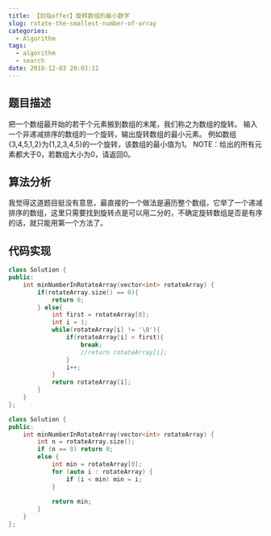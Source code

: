 ```yaml
---
title: 【剑指offer】旋转数组的最小数字
slug: rotate-the-smallest-number-of-array
categories:
  - Algorithm
tags:
  - algorithm
  - search
date: 2018-12-03 20:03:11
---
```


## 题目描述

把一个数组最开始的若干个元素搬到数组的末尾，我们称之为数组的旋转。 输入一个非递减排序的数组的一个旋转，输出旋转数组的最小元素。 例如数组{3,4,5,1,2}为{1,2,3,4,5}的一个旋转，该数组的最小值为1。 NOTE：给出的所有元素都大于0，若数组大小为0，请返回0。



## 算法分析

我觉得这道题目挺没有意思，最直接的一个做法是遍历整个数组，它举了一个递减排序的数组，这里只需要找到旋转点是可以用二分的，不确定旋转数组是否是有序的话，就只能用第一个方法了。



## 代码实现

~~~cpp
class Solution {
public:
    int minNumberInRotateArray(vector<int> rotateArray) {
        if(rotateArray.size() == 0){
            return 0;
        } else{
            int first = rotateArray[0];
            int i = 1;
            while(rotateArray[i] != '\0'){
                if(rotateArray[i] < first){
                    break;
                    //return rotateArray[i];
                }
                i++;
            }
            return rotateArray[i];
        }
    }
};

class Solution {
public:
    int minNumberInRotateArray(vector<int> rotateArray) {
        int n = rotateArray.size();
        if (n == 0) return 0;
        else {
            int min = rotateArray[0];
            for (auto i : rotateArray) {
                if (i < min) min = i;
            }
            
            return min;
        }
    }
};
~~~


